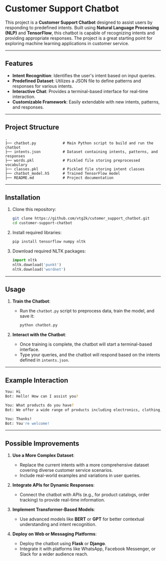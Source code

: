 # Customer Support Chatbot

This project is a **Customer Support Chatbot** designed to assist users by responding to predefined intents. Built using **Natural Language Processing (NLP)** and **TensorFlow**, this chatbot is capable of recognizing intents and providing appropriate responses. The project is a great starting point for exploring machine learning applications in customer service.

---

## Features

- **Intent Recognition**: Identifies the user's intent based on input queries.
- **Predefined Dataset**: Utilizes a JSON file to define patterns and responses for various intents.
- **Interactive Chat**: Provides a terminal-based interface for real-time interaction.
- **Customizable Framework**: Easily extendable with new intents, patterns, and responses.

---

## Project Structure

```
.
├── chatbot.py            # Main Python script to build and run the chatbot
├── intents.json          # Dataset containing intents, patterns, and responses
├── words.pkl             # Pickled file storing preprocessed vocabulary
├── classes.pkl           # Pickled file storing intent classes
├── chatbot_model.h5      # Trained TensorFlow model
├── README.md             # Project documentation
```

---

## Installation

1. Clone this repository:
   ```bash
   git clone https://github.com/vtg2k/cutomer_support_chatbot.git
   cd customer-support-chatbot
   ```

2. Install required libraries:
   ```bash
   pip install tensorflow numpy nltk
   ```

3. Download required NLTK packages:
   ```python
   import nltk
   nltk.download('punkt')
   nltk.download('wordnet')
   ```

---

## Usage

1. **Train the Chatbot**:
   - Run the `chatbot.py` script to preprocess data, train the model, and save it:
     ```bash
     python chatbot.py
     ```

2. **Interact with the Chatbot**:
   - Once training is complete, the chatbot will start a terminal-based interface.
   - Type your queries, and the chatbot will respond based on the intents defined in `intents.json`.

---

## Example Interaction

```bash
You: Hi
Bot: Hello! How can I assist you?

You: What products do you have?
Bot: We offer a wide range of products including electronics, clothing, and accessories.

You: Thanks!
Bot: You're welcome!
```

---

## Possible Improvements

1. **Use a More Complex Dataset**:
   - Replace the current intents with a more comprehensive dataset covering diverse customer service scenarios.
   - Include real-world examples and variations in user queries.

2. **Integrate APIs for Dynamic Responses**:
   - Connect the chatbot with APIs (e.g., for product catalogs, order tracking) to provide real-time information.

3. **Implement Transformer-Based Models**:
   - Use advanced models like **BERT** or **GPT** for better contextual understanding and intent recognition.

4. **Deploy on Web or Messaging Platforms**:
   - Deploy the chatbot using **Flask** or **Django**.
   - Integrate it with platforms like WhatsApp, Facebook Messenger, or Slack for a wider audience reach.
